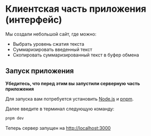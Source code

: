 # Клиентская часть приложения (интерфейс)

Мы создали небольшой сайт, где можно:

- Выбрать уровень сжатия текста
- Суммаризировать введенный текст
- Скопировать суммаризированный текст в буфер обмена

## Запуск приложения

**Убедитесь, что перед этим вы запустили серверную часть приложения**

Для запуска вам потребуется установить [Node.js](https://nodejs.org/en/download/) и [pnpm](https://pnpm.io/installation).

Далее введите в терминал следующую команду:

```bash
pnpm dev
```

Теперь сервер запущен на <http://localhost:3000>
